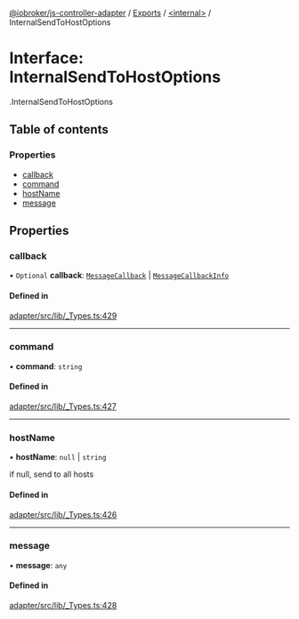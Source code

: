 [@iobroker/js-controller-adapter](../README.md) / [Exports](../modules.md) / [<internal\>](../modules/internal_.md) / InternalSendToHostOptions

# Interface: InternalSendToHostOptions

[<internal>](../modules/internal_.md).InternalSendToHostOptions

## Table of contents

### Properties

- [callback](internal_.InternalSendToHostOptions.md#callback)
- [command](internal_.InternalSendToHostOptions.md#command)
- [hostName](internal_.InternalSendToHostOptions.md#hostname)
- [message](internal_.InternalSendToHostOptions.md#message)

## Properties

### callback

• `Optional` **callback**: [`MessageCallback`](../modules/internal_.md#messagecallback) \| [`MessageCallbackInfo`](internal_.MessageCallbackInfo.md)

#### Defined in

[adapter/src/lib/_Types.ts:429](https://github.com/ioBroker/ioBroker.js-controller/blob/297e6576/packages/adapter/src/lib/_Types.ts#L429)

___

### command

• **command**: `string`

#### Defined in

[adapter/src/lib/_Types.ts:427](https://github.com/ioBroker/ioBroker.js-controller/blob/297e6576/packages/adapter/src/lib/_Types.ts#L427)

___

### hostName

• **hostName**: ``null`` \| `string`

if null, send to all hosts

#### Defined in

[adapter/src/lib/_Types.ts:426](https://github.com/ioBroker/ioBroker.js-controller/blob/297e6576/packages/adapter/src/lib/_Types.ts#L426)

___

### message

• **message**: `any`

#### Defined in

[adapter/src/lib/_Types.ts:428](https://github.com/ioBroker/ioBroker.js-controller/blob/297e6576/packages/adapter/src/lib/_Types.ts#L428)
